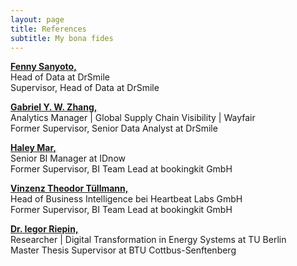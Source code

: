 ```yaml
---
layout: page
title: References
subtitle: My bona fides
---
```



<section class="post">

<p><b><a href="https://www.linkedin.com/in/fenny-sanyoto-6220101/">Fenny Sanyoto,</a></b><br />
    Head of Data at DrSmile<br />
    Supervisor, Head of Data at DrSmile</p>                   
<p><b><a href="https://www.linkedin.com/in/zhanggabriel/">Gabriel Y. W. Zhang,</a></b><br />
    Analytics Manager | Global Supply Chain Visibility | Wayfair<br />
    Former Supervisor, Senior Data Analyst at DrSmile</p>
<p><b><a href="https://www.linkedin.com/in/haley-mar-b0970650/">Haley Mar,</a></b><br />
    Senior BI Manager at IDnow<br />
    Former Supervisor, BI Team Lead at bookingkit GmbH</p>
<p><b><a href="https://www.linkedin.com/in/vinzenztheodortuellmann/">Vinzenz Theodor Tüllmann,</a></b><br />
    Head of Business Intelligence bei Heartbeat Labs GmbH<br />
    Former Supervisor, BI Team Lead at bookingkit GmbH</p>
<p><b><a href="https://www.linkedin.com/in/iegor-riepin/">Dr. Iegor Riepin,</a></b><br />
    Researcher | Digital Transformation in Energy Systems at TU Berlin <br />
    Master Thesis Supervisor at BTU Cottbus-Senftenberg

